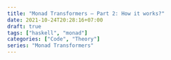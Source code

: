 ```yaml
---
title: "Monad Transformers – Part 2: How it works?"
date: 2021-10-24T20:28:16+07:00
draft: true
tags: ["haskell", "monad"]
categories: ["Code", "Theory"]
series: "Monad Transformers"
---
```

